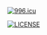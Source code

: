 <a href="https://996.icu"><img src="https://img.shields.io/badge/link-996.icu-red.svg" alt="996.icu" /></a>


[![LICENSE](https://img.shields.io/badge/license-Anti%20996-blue.svg)](https://github.com/996icu/996.ICU/blob/master/LICENSE)
